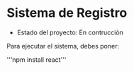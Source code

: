 <h1> Sistema de Registro</h1> 

- Estado del proyecto: En contrucciòn

Para ejecutar el sistema, debes poner:

'''npm install react'''
